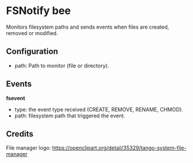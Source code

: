# FSNotify bee

Monitors filesystem paths and sends events when files are created, removed or modified.

## Configuration

* path: Path to monitor (file or directory).

## Events

**fsevent**

* type: the event type received (CREATE, REMOVE, RENAME, CHMOD).
* path: filesystem path that triggered the event.

## Credits

File manager logo: https://openclipart.org/detail/35329/tango-system-file-manager
